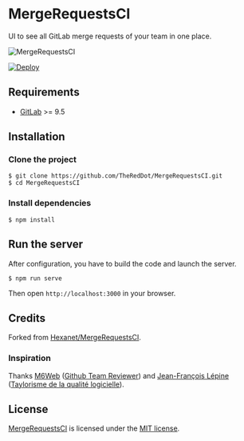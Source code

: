 # MergeRequestsCI

UI to see all GitLab merge requests of your team in one place.

![MergeRequestsCI](screenshot.png)

[![Deploy](https://www.herokucdn.com/deploy/button.svg)](https://heroku.com/deploy)

## Requirements

* [GitLab](https://about.gitlab.com/) >= 9.5

## Installation

### Clone the project

```shell
$ git clone https://github.com/TheRedDot/MergeRequestsCI.git
$ cd MergeRequestsCI
```

### Install dependencies

```shell
$ npm install
```

## Run the server

After configuration, you have to build the code and launch the server.

```shell
$ npm run serve
```

Then open `http://localhost:3000` in your browser.

## Credits

Forked from [Hexanet/MergeRequestsCI](https://github.com/Hexanet/MergeRequestsCI).

### Inspiration

Thanks [M6Web](https://github.com/M6Web) ([Github Team Reviewer](https://github.com/M6Web/GithubTeamReviewer)) and [Jean-François Lépine](http://blog.lepine.pro/) ([Taylorisme de la qualité logicielle](http://lanyrd.com/2015/forumphp/sdwzzb/)).

## License

[MergeRequestsCI](https://github.com/TheRedDot/MergeRequestsCI) is licensed under the [MIT license](LICENSE).
